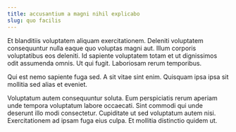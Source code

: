 ```yaml
---
title: accusantium a magni nihil explicabo
slug: quo facilis
---
```


Et blanditiis voluptatem aliquam exercitationem. Deleniti voluptatem consequuntur nulla eaque quo voluptas magni aut. Illum corporis voluptatibus eos deleniti. Id sapiente voluptatem totam et ut dignissimos odit assumenda omnis. Ut qui fugit. Laboriosam rerum temporibus.

Qui est nemo sapiente fuga sed. A sit vitae sint enim. Quisquam ipsa ipsa sit mollitia sed alias et eveniet.

Voluptatum autem consequuntur soluta. Eum perspiciatis rerum aperiam unde tempora voluptatum labore occaecati. Sint commodi qui unde deserunt illo modi consectetur. Cupiditate ut sed voluptatum autem nisi. Exercitationem ad ipsam fuga eius culpa. Et mollitia distinctio quidem ut.
